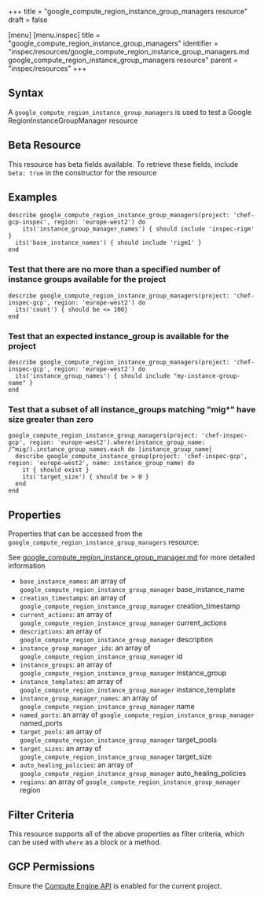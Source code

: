 +++
title = "google_compute_region_instance_group_managers resource"
draft = false

[menu]
  [menu.inspec]
    title = "google_compute_region_instance_group_managers"
    identifier = "inspec/resources/google_compute_region_instance_group_managers.md google_compute_region_instance_group_managers resource"
    parent = "inspec/resources"
+++


## Syntax
A `google_compute_region_instance_group_managers` is used to test a Google RegionInstanceGroupManager resource


## Beta Resource
This resource has beta fields available. To retrieve these fields, include `beta: true` in the constructor for the resource

## Examples
```
describe google_compute_region_instance_group_managers(project: 'chef-gcp-inspec', region: 'europe-west2') do
	its('instance_group_manager_names') { should include 'inspec-rigm' }
  its('base_instance_names') { should include 'rigm1' }
end
```

### Test that there are no more than a specified number of instance groups available for the project

    describe google_compute_region_instance_group_managers(project: 'chef-inspec-gcp', region: 'europe-west2') do
      its('count') { should be <= 100}
    end

### Test that an expected instance_group is available for the project

    describe google_compute_region_instance_group_managers(project: 'chef-inspec-gcp', region: 'europe-west2') do
      its('instance_group_names') { should include "my-instance-group-name" }
    end

### Test that a subset of all instance_groups matching "mig*" have size greater than zero

    google_compute_region_instance_group_managers(project: 'chef-inspec-gcp', region: 'europe-west2').where(instance_group_name: /^mig/).instance_group_names.each do |instance_group_name|
      describe google_compute_instance_group(project: 'chef-inspec-gcp', region: 'europe-west2', name: instance_group_name) do
        it { should exist }
        its('target_size') { should be > 0 }
      end
    end

## Properties
Properties that can be accessed from the `google_compute_region_instance_group_managers` resource:

See [google_compute_region_instance_group_manager.md](google_compute_region_instance_group_manager.md) for more detailed information
  * `base_instance_names`: an array of `google_compute_region_instance_group_manager` base_instance_name
  * `creation_timestamps`: an array of `google_compute_region_instance_group_manager` creation_timestamp
  * `current_actions`: an array of `google_compute_region_instance_group_manager` current_actions
  * `descriptions`: an array of `google_compute_region_instance_group_manager` description
  * `instance_group_manager_ids`: an array of `google_compute_region_instance_group_manager` id
  * `instance_groups`: an array of `google_compute_region_instance_group_manager` instance_group
  * `instance_templates`: an array of `google_compute_region_instance_group_manager` instance_template
  * `instance_group_manager_names`: an array of `google_compute_region_instance_group_manager` name
  * `named_ports`: an array of `google_compute_region_instance_group_manager` named_ports
  * `target_pools`: an array of `google_compute_region_instance_group_manager` target_pools
  * `target_sizes`: an array of `google_compute_region_instance_group_manager` target_size
  * `auto_healing_policies`: an array of `google_compute_region_instance_group_manager` auto_healing_policies
  * `regions`: an array of `google_compute_region_instance_group_manager` region

## Filter Criteria
This resource supports all of the above properties as filter criteria, which can be used
with `where` as a block or a method.

## GCP Permissions

Ensure the [Compute Engine API](https://console.cloud.google.com/apis/library/compute.googleapis.com/) is enabled for the current project.
